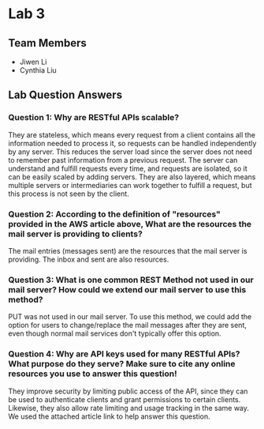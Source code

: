 # Lab 3

## Team Members
- Jiwen Li
- Cynthia Liu

## Lab Question Answers

### Question 1: Why are RESTful APIs scalable?

They are stateless, which means every request from a client contains all the information needed to process it, so requests can be handled independently by any server. This reduces the server load since the server does not need to remember past information from a previous request. The server can understand and fulfill requests every time, and requests are isolated, so it can be easily scaled by adding servers. They are also layered, which means multiple servers or intermediaries can work together to fulfill a request, but this process is not seen by the client.


### Question 2: According to the definition of "resources" provided in the AWS article above, What are the resources the mail server is providing to clients?

The mail entries (messages sent) are the resources that the mail server is providing. The inbox and sent are also resources.


### Question 3: What is one common REST Method not used in our mail server? How could we extend our mail server to use this method?

PUT was not used in our mail server. To use this method, we could add the option for users to change/replace the mail messages after they are sent, even though normal mail services don't typically offer this option.


### Question 4: Why are API keys used for many RESTful APIs? What purpose do they serve? Make sure to cite any online resources you use to answer this question!

They improve security by limiting public access of the API, since they can be used to authenticate clients and grant permissions to certain clients. Likewise, they also allow rate limiting and usage tracking in the same way.
We used the attached article link to help answer this question.
